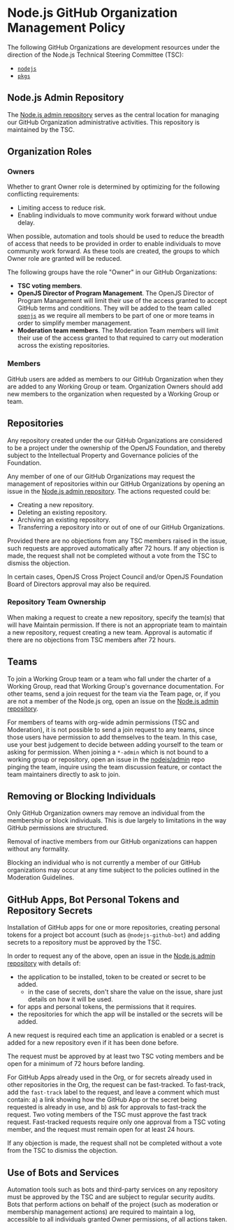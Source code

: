 # Node.js GitHub Organization Management Policy

The following GitHub Organizations are development resources under the direction
of the Node.js Technical Steering Committee (TSC):

* [`nodejs`](https://github.com/nodejs)
* [`pkgs`](https://github.com/pkgjs)

## Node.js Admin Repository

The [Node.js admin repository][nodejs/admin] serves as the
central location for managing our GitHub Organization administrative
activities. This repository is maintained by the TSC.

## Organization Roles

### Owners

Whether to grant Owner role is determined by optimizing
for the following conflicting requirements:

* Limiting access to reduce risk.
* Enabling individuals to move community work forward without undue delay.

When possible, automation and tools should be used to reduce the breadth of
access that needs to be provided in order to enable individuals to move
community work forward. As these tools are created, the groups to which
Owner role are granted will be reduced.

The following groups have the role "Owner" in our GitHub Organizations:

* **TSC voting members**.
* **OpenJS Director of Program Management**. The OpenJS Director of Program
  Management will limit their use of the access granted to accept GitHub terms
  and conditions. They will be added to the team called
  [`openjs`](https://github.com/orgs/nodejs/teams/openjs)
  as we require all members to be part of one or more teams in order to simplify
  member management.
* **Moderation team members**. The Moderation Team members will limit their use
  of the access granted to that required to carry out moderation across the
  existing repositories.

### Members

GitHub users are added as members to our GitHub Organization when they
are added to any Working Group or team. Organization Owners should add new
members to the organization when requested by a Working Group or team.

## Repositories

Any repository created under the our GitHub Organizations are considered to be
a project under the ownership of the OpenJS Foundation, and thereby subject
to the Intellectual Property and Governance policies of the Foundation.

Any member of one of our GitHub Organizations may request the management
of repositories within our GitHub Organizations by opening an issue in the
[Node.js admin repository][nodejs/admin]. The actions requested could be:

- Creating a new repository.
- Deleting an existing repository.
- Archiving an existing repository.
- Transferring a repository into or out of one of our GitHub Organizations.

Provided there are no objections from any TSC members raised in
the issue, such requests are approved automatically after 72 hours. If any
objection is made, the request shall not be completed without a vote from
the TSC to dismiss the objection.

In certain cases, OpenJS Cross Project Council and/or OpenJS Foundation Board
of Directors approval may also be required.

### Repository Team Ownership

When making a request to create a new repository, specify the team(s) that will
have Maintain permission. If there is not an appropriate team to maintain a
new repository, request creating a new team. Approval is automatic if there are no
objections from TSC members after 72 hours.

## Teams

To join a Working Group team or a team who fall under the charter of a Working
Group, read that Working Group's governance documentation. For other teams, send
a join request for the team via the Team page, or, if you are not a member of
the Node.js org, open an issue on the [Node.js admin repository][nodejs/admin].

For members of teams with org-wide admin permissions (TSC and
Moderation), it is not possible to send a join request to any teams, since
those users have permission to add themselves to the team. In this case, use
your best judgement to decide between adding yourself to the team or asking for
permission. When joining a `*-admin` which is not bound to a working group or
repository, open an issue in the [nodejs/admin][] repo pinging the team,
inquire using the team discussion feature, or contact the team maintainers directly to ask
to join.

## Removing or Blocking Individuals

Only GitHub Organization owners may remove an individual from the
membership or block individuals. This is due largely to
limitations in the way GitHub permissions are structured.

Removal of inactive members from our GitHub organizations can happen without any formality.

Blocking an individual who is not currently a member of our GitHub organizations
may occur at any time subject to the policies outlined in the Moderation
Guidelines.

## GitHub Apps, Bot Personal Tokens and Repository Secrets

Installation of GitHub apps for one or more repositories, creating personal
tokens for a project bot account (such as `@nodejs-github-bot`) and adding 
secrets to a repository must be approved by the TSC.

In order to request any of the above, open an issue in the 
[Node.js admin repository][nodejs/admin] with details of:

* the application to be installed, token to be created or secret to be added.
  * in the case of secrets, don't share the value on the issue, share just 
    details on how it will be used.
* for apps and personal tokens, the permissions that it requires.
* the repositories for which the app will be installed or the secrets will be 
  added.

A new request is required each time an application is enabled or a secret is 
added for a new repository even if it has been done before.

The request must be approved by at least two TSC voting members and
be open for a minimum of 72 hours before landing.

For GitHub Apps already used in the Org, or for secrets already used in other
repositories in the Org, the request can be fast-tracked. To fast-track, add
the `fast-track` label to the request, and leave a comment which must contain:
a) a link showing how the GitHub App or the secret being requested is already 
in use, and b) ask for approvals to fast-track the request. Two voting members
of the  TSC must approve the fast track request. Fast-tracked requests require
only one approval from a TSC voting member, and the request must remain open
for at least 24 hours.


If any objection is made, the request shall not be completed without a vote from
the TSC to dismiss the objection.

## Use of Bots and Services

Automation tools such as bots and third-party services on any repository must
be approved by the TSC and are subject to regular security audits.
Bots that perform actions on behalf of the project (such as moderation or membership
management actions) are required to maintain a log, accessible to all individuals
granted Owner permissions, of all actions taken.

[nodejs/admin]: https://github.com/nodejs/admin
